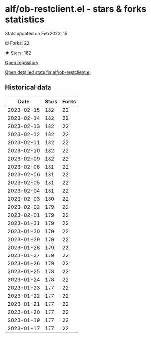 # alf/ob-restclient.el - stars & forks statistics

Stats updated on Feb 2023, 15

☋ Forks: 22

★ Stars: 182

[Open repository](https://github.com/alf/ob-restclient.el)

[Open detailed stats for alf/ob-restclient.el](https://reviewgithub.com/rep/alf/ob-restclient.el)

## Historical data
| Date | Stars | Forks |
|------|-------|-------|
| 2023-02-15 | 182 | 22 | 
| 2023-02-14 | 182 | 22 | 
| 2023-02-13 | 182 | 22 | 
| 2023-02-12 | 182 | 22 | 
| 2023-02-11 | 182 | 22 | 
| 2023-02-10 | 182 | 22 | 
| 2023-02-09 | 182 | 22 | 
| 2023-02-08 | 181 | 22 | 
| 2023-02-06 | 181 | 22 | 
| 2023-02-05 | 181 | 22 | 
| 2023-02-04 | 181 | 22 | 
| 2023-02-03 | 180 | 22 | 
| 2023-02-02 | 179 | 22 | 
| 2023-02-01 | 179 | 22 | 
| 2023-01-31 | 179 | 22 | 
| 2023-01-30 | 179 | 22 | 
| 2023-01-29 | 179 | 22 | 
| 2023-01-28 | 179 | 22 | 
| 2023-01-27 | 179 | 22 | 
| 2023-01-26 | 179 | 22 | 
| 2023-01-25 | 178 | 22 | 
| 2023-01-24 | 178 | 22 | 
| 2023-01-23 | 177 | 22 | 
| 2023-01-22 | 177 | 22 | 
| 2023-01-21 | 177 | 22 | 
| 2023-01-20 | 177 | 22 | 
| 2023-01-19 | 177 | 22 | 
| 2023-01-17 | 177 | 22 | 

